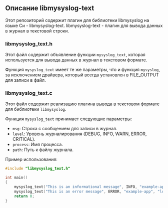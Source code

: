 ## Описание libmysyslog-text
Этот репозиторий содержит плагин для библиотеки libmysyslog на языке Си - libmysyslog-text.
libmysyslog-text - плагин для вывода данных в журнал в текстовой строки.

### libmysyslog_text.h

Этот файл содержит объявление функции `mysyslog_text`, которая используется для вывода данных в журнал в текстовом формате.

Функция `mysyslog_text` имеет те же параметры, что и функция `mysyslog`, за исключением драйвера, который всегда установлен в FILE_OUTPUT для записи в файл.

### libmysyslog_text.c

Этот файл содержит реализацию плагина вывода в текстовом формате для библиотеки `libmysyslog`.

Функция `mysyslog_text` принимает следующие параметры:
- `msg`: Строка с сообщением для записи в журнал.
- `level`: Уровень журналирования (DEBUG, INFO, WARN, ERROR, CRITICAL).
- `process`: Имя процесса.
- `path`: Путь к файлу журнала.



Пример использования:

```c
#include "libmysyslog_text.h"

int main()
{
    mysyslog_text("This is an informational message", INFO, "example-app", "logfile.txt");
    mysyslog_text("This is an error message", ERROR, "example-app", "logfile.txt");
    return 0;
}
```
